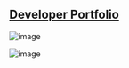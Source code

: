 ## [Developer Portfolio](https://emptyblueprints.art)

![image](https://github.com/erikksuzuki/portfolio/assets/62225975/020c9dad-558c-4424-a9ab-2befa3e19172)

![image](https://github.com/erikksuzuki/portfolio/assets/62225975/dc0a37e5-c7a3-46e6-a320-a4fe39223cd6)
